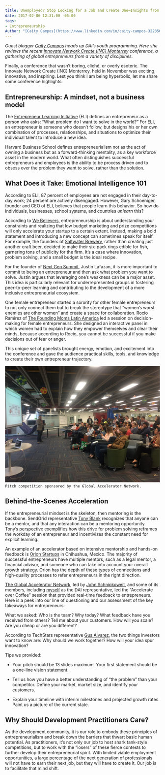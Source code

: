 ```yaml
---
title: Unemployed? Stop Looking for a Job and Create One—Insights from INC Monterrey
date: 2017-02-06 12:31:00 -05:00
tags:
- Entrepreneurship
Author: "[Caity Campos](https://www.linkedin.com/in/caity-campos-32235064/)"
---
```


*Guest blogger [Caity Campos](https://www.linkedin.com/in/caity-campos-32235064/) heads up DAI’s youth programming. Here she reviews the recent [Innovate Network Create (INC) Monterrey](http://incmty.com/) conference, a gathering of global entrepreneurs from a variety of disciplines.*

Finally, a conference that wasn’t boring, cliché, or overly esoteric. The Innovate Network Create (INC) Monterrey, held in November was exciting, innovative, and inspiring. Lest you think I am being hyperbolic, let me share some conference highlights:

<!--more-->

## Entrepreneurship: A mindset, not a business model

The [Entrepreneur Learning Initiative](https://elimindset.com/) (ELI) defines an entrepreneur as a person who asks: “What problem do I want to solve in the world?” For ELI, an entrepreneur is someone who doesn’t follow, but designs his or her own combination of processes, relationships, and situations to optimize their individual talent to introduce a new idea.

Harvard Business School defines entrepreneurialism not as the act of owning a business but as a forward-thinking mentality, as a key workforce asset in the modern world. What often distinguishes successful entrepreneurs and employees is the ability to be process driven and to obsess over the problem they want to solve, rather than the solution.

## What Does it Take: Emotional Intelligence 101

According to ELI, 87 percent of employees are not engaged in their day-to-day work; 24 percent are actively disengaged. However, Gary Schoeniger, founder and CEO of ELI, believes that people learn this behavior. So how do individuals, businesses, school systems, and countries *unlearn* this?

According to [We Believers](http://www.webelievers.com/), entrepreneurship is about understanding your constraints and realizing that low budget marketing and prize competitions will only accelerate your startup to a certain extent. Instead, making a bold statement and introducing a new concept can sometimes speak for itself. For example, the founders of [Saltwater Brewery](https://www.craftbeer.com/editors-picks/saltwater-brewery-creates-edible-six-pack-rings), rather than creating just another craft beer, decided to make their six-pack rings edible for fish, garnering tons of publicity for the firm. It’s a case where innovation, problem solving, and a small budget is the ideal recipe.

For the founder of [Next Gen Summit](http://ngsummit.com/), Justin Lafazan, it is more important to commit to being an entrepreneur and then ask what problem you want to solve. Justin argues that leveraging one’s weakness can be a major asset. This idea is particularly relevant for underrepresented groups in fostering peer-to-peer learning and contributing to the development of a more inclusive entrepreneurial ecosystem.

One female entrepreneur started a sorority for other female entrepreneurs to not only connect them but to break the stereotype that “women’s worst enemies are other women” and create a space for collaboration. Rocio Ramirez of [The Founding Moms Latin America](https://www.facebook.com/TheFoundingMomsLatinoamerica/) led a session on decision-making for female entrepreneurs. She designed an interactive panel in which women had to explain how they empower themselves and clear their minds, because according to Rocio, you cannot be successful if you make decisions out of fear or anger.

This unique set of panelists brought energy, emotion, and excitement into the conference and gave the audience practical skills, tools, and knowledge to create their own entrepreneur trajectory.

![IMG_1755.JPG](/uploads/IMG_1755.JPG)`Pitch competition sponsored by the Global Accelerator Network.`

## Behind-the-Scenes Acceleration

If the entrepreneurial mindset is the skeleton, then mentoring is the backbone. SendGrid representative [Tony Blank](https://twitter.com/thetonyblank) recognizes that anyone can be a mentor, and that any interaction can be a mentoring opportunity. Tony’s perspective exemplifies how this drive for problem solving reframes the workday of an entrepreneur and incentivizes the constant need for explicit learning.

An example of an accelerator based on intensive mentorship and hands-on feedback is [Orion Startups](http://hello.orionstartups.com/) in Chihuahua, Mexico. The majority of successful entrepreneurs have multiple mentors, such as a legal mentor, a financial advisor, and someone who can take into account your overall growth strategy. Orion has the depth of these types of connections and high-quality processes to refer entrepreneurs in the right direction.

[The Global Accelerator Network](http://gan.co/), led by [John Schnipkoweit](https://twitter.com/jschnip), and some of its members, including [myself](https://www.linkedin.com/in/caity-campos-32235064) as the DAI representative, led the “Accelerate over Coffee” session that provided real-time feedback to entrepreneurs. Here is a peek into our line of questioning and our assessment of the key takeaways for entrepreneurs:

What we asked: Who is the team? Why today? What feedback have you received from others? Tell me about your customers. How will you scale? Are you cheap or are you different?

According to TechStars representative [Gus Alvarez](http://www.techstars.com/mentors/gustavo-alvarez-moreno/), the two things investors want to know are: Why should we work together? How will your idea spur innovation?

Tips we provided:

* Your pitch should be 13 slides maximum. Your first statement should be a one-line vision statement.

* Tell us how you have a better understanding of “the problem” than your competitor. Define your market, market size, and identify your customers.

* Explain your timeline with interim milestones and projected growth rates. Paint us a picture of the current state.

## Why Should Development Practitioners Care?

As the development community, it is our role to embody these principles of entrepreneurialism and break down the barriers that thwart basic human potential. As practitioners, it’s not only our job to host shark tank-style competitions, but to work with the “losers” of these fierce contests to further develop their entrepreneurial spirit. With limited viable employment opportunities, a large percentage of the next generation of professionals will not have to earn their next job, but they will have to create it. Our job is to facilitate that mind shift.